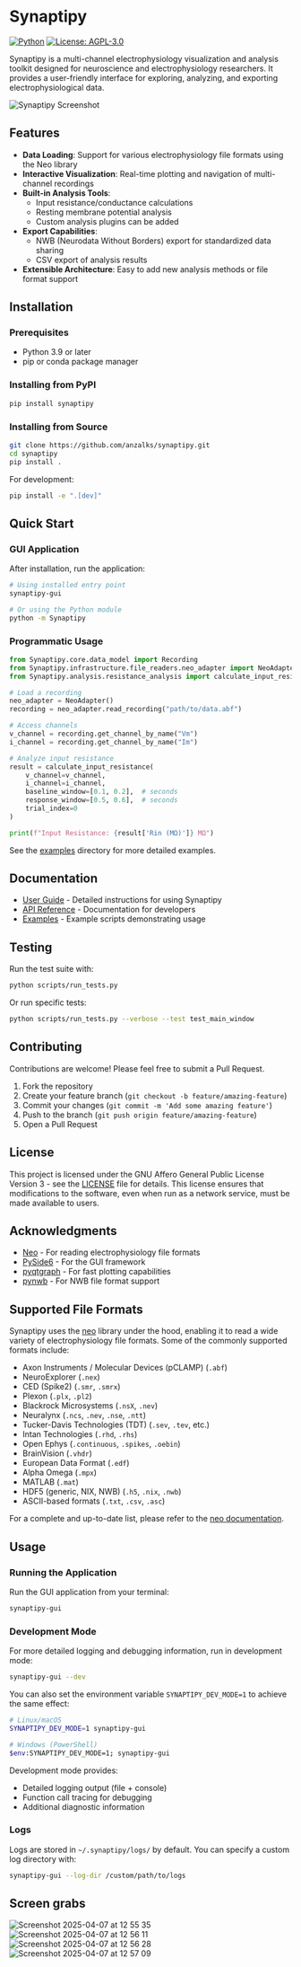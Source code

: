 # Synaptipy

[![Python](https://img.shields.io/badge/python-3.9%2B-blue.svg)](https://www.python.org/downloads/)
[![License: AGPL-3.0](https://img.shields.io/badge/License-AGPL--3.0-blue.svg)](https://www.gnu.org/licenses/agpl-3.0)

Synaptipy is a multi-channel electrophysiology visualization and analysis toolkit designed for neuroscience and electrophysiology researchers. It provides a user-friendly interface for exploring, analyzing, and exporting electrophysiological data.

![Synaptipy Screenshot](docs/images/synaptipy_screenshot.png)

## Features

- **Data Loading**: Support for various electrophysiology file formats using the Neo library
- **Interactive Visualization**: Real-time plotting and navigation of multi-channel recordings
- **Built-in Analysis Tools**:
  - Input resistance/conductance calculations
  - Resting membrane potential analysis
  - Custom analysis plugins can be added
- **Export Capabilities**:
  - NWB (Neurodata Without Borders) export for standardized data sharing
  - CSV export of analysis results
- **Extensible Architecture**: Easy to add new analysis methods or file format support

## Installation

### Prerequisites

- Python 3.9 or later
- pip or conda package manager

### Installing from PyPI

```bash
pip install synaptipy
```

### Installing from Source

```bash
git clone https://github.com/anzalks/synaptipy.git
cd synaptipy
pip install .
```

For development:

```bash
pip install -e ".[dev]"
```

## Quick Start

### GUI Application

After installation, run the application:

```bash
# Using installed entry point
synaptipy-gui

# Or using the Python module
python -m Synaptipy
```

### Programmatic Usage

```python
from Synaptipy.core.data_model import Recording
from Synaptipy.infrastructure.file_readers.neo_adapter import NeoAdapter
from Synaptipy.analysis.resistance_analysis import calculate_input_resistance

# Load a recording
neo_adapter = NeoAdapter()
recording = neo_adapter.read_recording("path/to/data.abf")

# Access channels
v_channel = recording.get_channel_by_name("Vm")
i_channel = recording.get_channel_by_name("Im")

# Analyze input resistance
result = calculate_input_resistance(
    v_channel=v_channel,
    i_channel=i_channel,
    baseline_window=[0.1, 0.2],  # seconds
    response_window=[0.5, 0.6],  # seconds
    trial_index=0
)

print(f"Input Resistance: {result['Rin (MΩ)']} MΩ")
```

See the [examples](examples/) directory for more detailed examples.

## Documentation

- [User Guide](docs/user_guide.md) - Detailed instructions for using Synaptipy
- [API Reference](docs/api_reference.md) - Documentation for developers
- [Examples](examples/) - Example scripts demonstrating usage

## Testing

Run the test suite with:

```bash
python scripts/run_tests.py
```

Or run specific tests:

```bash
python scripts/run_tests.py --verbose --test test_main_window
```

## Contributing

Contributions are welcome! Please feel free to submit a Pull Request.

1. Fork the repository
2. Create your feature branch (`git checkout -b feature/amazing-feature`)
3. Commit your changes (`git commit -m 'Add some amazing feature'`)
4. Push to the branch (`git push origin feature/amazing-feature`)
5. Open a Pull Request

## License

This project is licensed under the GNU Affero General Public License Version 3 - see the [LICENSE](LICENSE) file for details. This license ensures that modifications to the software, even when run as a network service, must be made available to users.

## Acknowledgments

- [Neo](https://neo.readthedocs.io/) - For reading electrophysiology file formats
- [PySide6](https://wiki.qt.io/Qt_for_Python) - For the GUI framework
- [pyqtgraph](https://pyqtgraph.readthedocs.io/) - For fast plotting capabilities
- [pynwb](https://pynwb.readthedocs.io/) - For NWB file format support

## Supported File Formats

Synaptipy uses the [neo](https://neo.readthedocs.io/) library under the hood, enabling it to read a wide variety of electrophysiology file formats. Some of the commonly supported formats include:

*   Axon Instruments / Molecular Devices (pCLAMP) (`.abf`)
*   NeuroExplorer (`.nex`)
*   CED (Spike2) (`.smr`, `.smrx`)
*   Plexon (`.plx`, `.pl2`)
*   Blackrock Microsystems (`.nsX`, `.nev`)
*   Neuralynx (`.ncs`, `.nev`, `.nse`, `.ntt`)
*   Tucker-Davis Technologies (TDT) (`.sev`, `.tev`, etc.)
*   Intan Technologies (`.rhd`, `.rhs`)
*   Open Ephys (`.continuous`, `.spikes`, `.oebin`)
*   BrainVision (`.vhdr`)
*   European Data Format (`.edf`)
*   Alpha Omega (`.mpx`)
*   MATLAB (`.mat`)
*   HDF5 (generic, NIX, NWB) (`.h5`, `.nix`, `.nwb`)
*   ASCII-based formats (`.txt`, `.csv`, `.asc`)

For a complete and up-to-date list, please refer to the [neo documentation](https://neo.readthedocs.io/en/latest/iolist.html).

## Usage

### Running the Application

Run the GUI application from your terminal:

```bash
synaptipy-gui
```

### Development Mode

For more detailed logging and debugging information, run in development mode:

```bash
synaptipy-gui --dev
```

You can also set the environment variable `SYNAPTIPY_DEV_MODE=1` to achieve the same effect:

```bash
# Linux/macOS
SYNAPTIPY_DEV_MODE=1 synaptipy-gui

# Windows (PowerShell)
$env:SYNAPTIPY_DEV_MODE=1; synaptipy-gui
```

Development mode provides:
- Detailed logging output (file + console)
- Function call tracing for debugging
- Additional diagnostic information

### Logs

Logs are stored in `~/.synaptipy/logs/` by default. You can specify a custom log directory with:

```bash
synaptipy-gui --log-dir /custom/path/to/logs
```

## Screen grabs
![Screenshot 2025-04-07 at 12 55 35](https://github.com/user-attachments/assets/4c379633-59b2-4f8b-aa5f-db0ea24eed91)
![Screenshot 2025-04-07 at 12 56 11](https://github.com/user-attachments/assets/a1c35c20-f697-4a17-b1ea-62282b184c1d)
![Screenshot 2025-04-07 at 12 56 28](https://github.com/user-attachments/assets/1ff65828-8d09-4992-b7a7-b4fda0e8cdbc)
![Screenshot 2025-04-07 at 12 57 09](https://github.com/user-attachments/assets/03bf9064-e745-4913-a08d-39bb72d4d94e)
